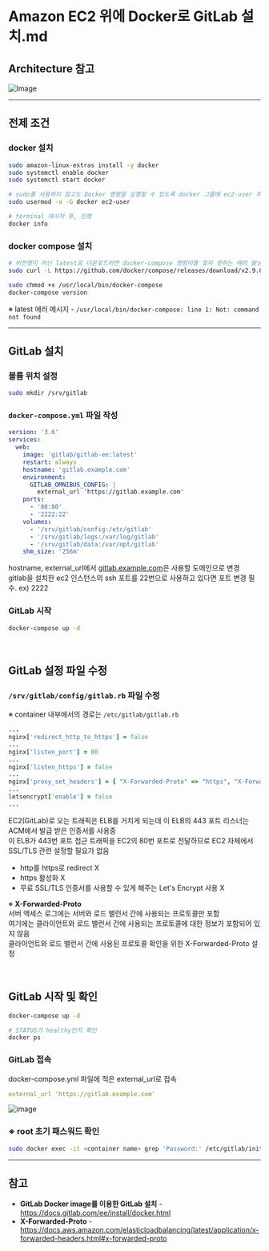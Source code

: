 # Amazon EC2 위에 Docker로 GitLab 설치.md

## Architecture 참고
![Image](https://user-images.githubusercontent.com/46125158/182595173-d38263c1-163e-4eac-944c-1dd34b7d0c5e.png)

<hr>

## 전제 조건
### docker 설치
```bash
sudo amazon-linux-extras install -y docker
sudo systemctl enable docker
sudo systemctl start docker

# sudo를 사용하지 않고도 Docker 명령을 실행할 수 있도록 docker 그룹에 ec2-user 추가
sudo usermod -a -G docker ec2-user

# terminal 재시작 후, 진행
docker info
```

### docker compose 설치
```bash
# 버전명이 아닌 latest로 다운로드하면 docker-compose 명령어를 찾지 못하는 에러 발생
sudo curl -L https://github.com/docker/compose/releases/download/v2.9.0/docker-compose-$(uname -s)-$(uname -m) -o /usr/local/bin/docker-compose

sudo chmod +x /usr/local/bin/docker-compose
docker-compose version

```
※ latest 에러 메시지 - `/usr/local/bin/docker-compose: line 1: Not: command not found`

<hr>

## GitLab 설치
### 볼륨 위치 설정
```bash
sudo mkdir /srv/gitlab
```

### `docker-compose.yml` 파일 작성
```yaml
version: '3.6'
services:
  web:
    image: 'gitlab/gitlab-ee:latest'
    restart: always
    hostname: 'gitlab.example.com'
    environment:
      GITLAB_OMNIBUS_CONFIG: |
        external_url 'https://gitlab.example.com'
    ports:
      - '80:80'
      - '2222:22'
    volumes:
      - '/srv/gitlab/config:/etc/gitlab'
      - '/srv/gitlab/logs:/var/log/gitlab'
      - '/srv/gitlab/data:/var/opt/gitlab'
    shm_size: '256m'
```

hostname, external_url에서 [gitlab.example.com](http://gitlab.example.com)은 사용할 도메인으로 변경  
gitlab을 설치한 ec2 인스턴스의 ssh 포트를 22번으로 사용하고 있다면 포트 변경 필수. ex) 2222

### GitLab 시작
```bash
docker-compose up -d
```

<br>

## GitLab 설정 파일 수정
### `/srv/gitlab/config/gitlab.rb` 파일 수정
※ container 내부에서의 경로는 `/etc/gitlab/gitlab.rb`

```ruby
...
nginx['redirect_http_to_https'] = false
...
nginx['listen_port'] = 80
...
nginx['listen_https'] = false
...
nginx['proxy_set_headers'] = { "X-Forwarded-Proto" => "https", "X-Forwarded-Ssl" => "on" }
...
letsencrypt['enable'] = false
...
```
EC2(GitLab)로 오는 트래픽은 ELB를 거치게 되는데 이 ELB의 443 포트 리스너는 ACM에서 발급 받은 인증서를 사용중  
이 ELB가 443번 포트 접근 트래픽을 EC2의 80번 포트로 전달하므로 EC2 자체에서 SSL/TLS 관련 설정할 필요가 없음  
- http를 https로 redirect X
- https 활성화 X
- 무료 SSL/TLS 인증서를 사용할 수 있게 해주는 Let's Encrypt 사용 X

※ **X-Forwarded-Proto**  
서버 액세스 로그에는 서버와 로드 밸런서 간에 사용되는 프로토콜만 포함  
여기에는 클라이언트와 로드 밸런서 간에 사용되는 프로토콜에 대한 정보가 포함되어 있지 않음  
클라이언트와 로드 밸런서 간에 사용된 프로토콜 확인을 위한 X-Forwarded-Proto 설정

<br>

## GitLab 시작 및 확인
```bash
docker-compose up -d

# STATUS가 healthy인지 확인
docker ps
```

### GitLab 접속
docker-compose.yml 파일에 적은 external_url로 접속
```yaml
external_url 'https://gitlab.example.com'
```
![image](https://user-images.githubusercontent.com/46125158/182332529-701c321f-4669-4206-89e8-ede054317f03.png)

### ※ root 초기 패스워드 확인
```bash
sudo docker exec -it <container name> grep 'Password:' /etc/gitlab/initial_root_password
```

<hr>

## 참고
- **GitLab Docker image를 이용한 GitLab 설치** - https://docs.gitlab.com/ee/install/docker.html
- **X-Forwarded-Proto** - https://docs.aws.amazon.com/elasticloadbalancing/latest/application/x-forwarded-headers.html#x-forwarded-proto
